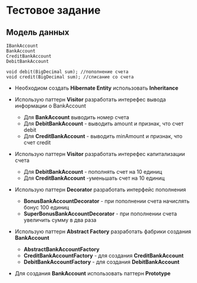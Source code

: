 # Тестовое задание

## Модель данных

    IBankAccount
    BankAccount
    CreditBankAccount
    DebitBankAccount
    
    void debit(BigDecimal sum); //пополнение счета
    void credit(BigDecimal sum); //списание со счета
    
* Необходиом создать **Hibernate Entity** использовать **Inheritance**

* Использую паттерн **Visitor** разработать интерефес вывода информации о BankAccount
    * Для **BankAccount** выводить номер счета
    * Для **DebitBankAccount** - выводить amount и признак, что счет debit
    * Для **CreditBankAccount** - выводить minAmount и признак, что счет credit
    
* Использую паттерн **Visitor** разработать интерефес капитализации счета    
    * Для **DebitBankAccount** - пополнять счет на 10 единиц
    * Для **CreditBankAccount** -уменьшать счет на 10 единиц    

* Использую паттерн **Decorator** разработать интерфейс пополнения
    * **BonusBankAccountDecorator** - при пополнении счета начислять бонус 100 единиц
    * **SuperBonusBankAccountDecorator** - при пополнении счета увеличить сумму в два раза
    
* Использую паттерн **Abstract Factory** разработать фабрики создания **BankAccount**
    * **AbstractBankAccountFactory**
    * **CreditBankAccountFactory** - для создания **CreditBankAccount**
    * **DebitBankAccountFactory** - для создания **DebitBankAccount**
    
* Для создания **BankAccount** использовать паттерн **Prototype**